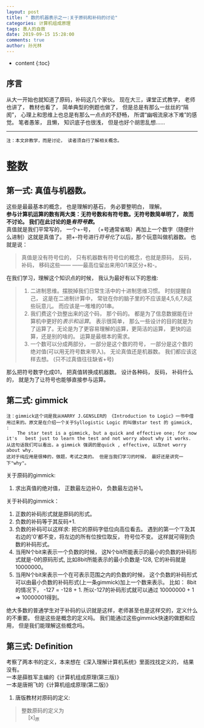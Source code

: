 ```yaml
---
layout: post
title: " 数的机器表示之一:关于原码和补码的讨论"
categories: 计算机组成原理
tags: 愚人的自救
date: 2019-09-15 15:28:00
comments: true
author: 孙光林
---
```


* content
{:toc}

## 序言
从大一开始也就知道了原码，补码这几个家伙。 现在大三，课堂正式教学， 老师也讲了， 教材也看了， 简单典型的例题也做了， 但是总是有那么一丝丝的“隔阂”， 心理上和思维上也总是有那么一点点的不舒畅， 所谓“幽咽流泉冰下难”的感觉。 笔者愚笨， 且懒， 知识底子也很浅， 但是也好个胡思乱想......




---
    注：本文非教学，而是讨论， 读者须自行了解相关概念。 
# 整数  

## 第一式: 真值与机器数。 

这些是最最基本的概念， 也是理解的基石， 务必要整明白， 理解。  
**参与计算机运算的数有两大类：无符号数和有符号数。无符号数简单明了， 故而不讨论。 我们在此讨论的是*有符号数*。**  
真值就是我们平常写的， 一个+-号， （+号通常省略）再加上一个数字（随便什么进制）这就是真值了。 把+-符号进行*符号化*了以后，那个玩意叫做机器数。 也就是说：
>真值是没有符号位的， 只有机器数有符号位的概念，也就是原码， 反码，补码， 移码这些—— ——最高位留出来用0/1来区分+和-。  

在我们学习，理解这个知识点的时候， 我认为最好有以下的思维:  
> 1. 二进制思维。摆脱掉我们日常生活中的十进制思维习惯。 时刻提醒自己， 这是在二进制计算中， 常驻在你的脑子里的不应该是4,5,6,7,8这些玩意儿。 而应该是一堆堆的01串。  
> 2. 我们费这个劲整出来的这个码， 那个码的。 都是为了信息数据能在计算机中更好的*表示和运算*。 表示很简单， 那么一些设计的目的就是为了运算了。无论是为了更容易理解的运算，更简洁的运算， 更快的运算，还是别的啥的。 运算是最根本的需求。 
> 3. 一个数可以分成两部分， 一部分是这个数的符号， 一部分是这个数的绝对值(可以用无符号数来带入)。 无论真值还是机器数。 我们都应该这样去想。 (只不过真值往往缺省+号)

那么把符号数字化成01， 把真值转换成机器数。 设计各种码， 反码， 补码什么的， 就是为了让符号也能够直接参与运算。 

## 第二式: gimmick
    注：gimmick这个词是我从HARRY J.GENSLER的 《Introduction to Logic》一书中借用过来的。原文是在介绍一个关于Syllogistic Logic 的叫做star test 的 gimmick, :
        The star test is a gimmick, but a quick and effective one; for now it's   best just to learn the test and not worry about why it works.   
    从这句话我们可以看出，a gimmick 强调的是quick , effective, 以及not worry about why.
    这对于纯应用是很棒的，做题，考试之类的。 但是当我们学习的时候， 最好还是讲究一下"why"。

关于原码的gimmick:  
1. 求出真值的绝对值， 正数最左边补0， 负数最左边补1。  

关于补码的gimmick：  
1. 正数的补码形式就是原码的形式。 
2. 负数的补码等于其反码+1. 
3. 负数的补码可以这样求: 把它的原码字低位向高位看去。 遇到的第一个'1'及其右边的'0'都不变，将左边的所有位按位取反， 符号位不变。 这样就可得到负数的补码形式。
4. 当用N个bit来表示一个负数的时候， 这N个bit所能表示的最小的负数的补码形式就是-0的原码形式, 比如8bit所能表示的最小负数是-128, 它的补码就是10000000。
5. 当用N个bit来表示一个在可表示范围之内的负数的时候， 这个负数的补码形式可以由最小负数的补码形式(上一条gimmick)加上一个数来表示。 比如： 8bit的情况下， -127 = -128 + 1. 
所以-127的补码形式就可以通过 10000000 + 1 => 10000001得到。 

绝大多数的普通学生对于补码的认识就是这样，老师甚至也是这样交的，定义什么的不重要。 但是这些是概念的定义吗。 我们能通过这些gimmick快速的做题和应用， 但是我们能理解这些概念吗。 

## 第三式: Definition
考察了两本书的定义，本来想在《深入理解计算机系统》里面找找定义的， 结果没有。   
一本是薛胜军主编的《计算机组成原理(第三版)》  
一本是唐朔飞的《计算机组成原理(第二版)》  

1. 唐版教材对原码的定义:  
> 整数原码的定义为  
&ensp;&ensp; [x]<sub>原</sub>


